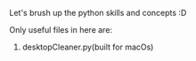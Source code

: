 Let's brush up the python skills and concepts :D

Only useful files in here are:
1. desktopCleaner.py(built for macOs) 